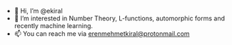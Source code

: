 - 👋 Hi, I’m @ekiral
- 👀 I’m interested in Number Theory, L-functions, automorphic forms and recently machine learning. 
- 📫 You can reach me via erenmehmetkiral@protonmail.com

<!---
ekiral/ekiral is a ✨ special ✨ repository because its `README.md` (this file) appears on your GitHub profile.
You can click the Preview link to take a look at your changes.
--->

